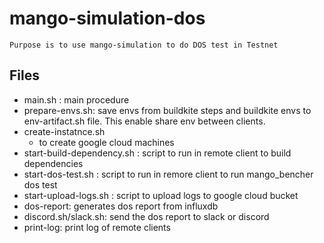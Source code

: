 # mango-simulation-dos
    Purpose is to use mango-simulation to do DOS test in Testnet
## Files
+ main.sh : main procedure
+ prepare-envs.sh: save envs from buildkite steps and buildkite envs to env-artifact.sh file. This enable share env between clients.
+ create-instatnce.sh
    - to create google cloud machines
+ start-build-dependency.sh : script to run in remote client to build dependencies
+ start-dos-test.sh : script to run in remore client to run mango_bencher dos test
+ start-upload-logs.sh : script to upload logs to google cloud bucket
+ dos-report: generates dos report from influxdb
+ discord.sh/slack.sh: send the dos report to slack or discord
+ print-log: print log of remote clients




